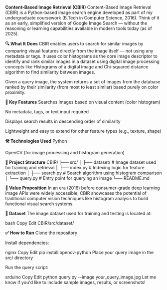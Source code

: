 **Content-Based Image Retrieval (CBIR)**
Content-Based Image Retrieval (CBIR) is a Python-based image search engine developed as part of my undergraduate coursework (B.Tech in Computer Science, 2016). Think of it as an early, simplified version of Google Image Search — without the reasoning or learning capabilities available in modern tools today (as of 2025).

**🔍 What It Does**
CBIR enables users to search for similar images by comparing visual features directly from the image itself — not using any metadata or tags. It uses color histograms as the core image descriptor to identify and rank similar images in a dataset using digital image processing concepts like Histograms of a digital image and Chi-squared distance algorithm to find similarity between images.

Given a query image, the system returns a set of images from the database ranked by their similarity (from most to least similar) based purely on color proximity.

**🧠 Key Features**
Searches images based on visual content (color histogram)

No metadata, tags, or text input required

Displays search results in descending order of similarity

Lightweight and easy to extend for other feature types (e.g., texture, shape)

**🛠️ Technologies Used**
Python

OpenCV (for image processing and histogram generation)

**📁 Project Structure**
CBIR/
├── src/
│   ├── dataset/          # Image dataset used for training and retrieval
│   ├── index.py          # Indexing logic for feature extraction
│   ├── search.py         # Search algorithm using histogram comparison
│   └── query.py          # Entry point for querying an image
└── README.md

**📌 Value Proposition**
In an era (2016) before consumer-grade deep learning image APIs were widely accessible, CBIR showcases the potential of traditional computer vision techniques like histogram analysis to build functional visual search systems.

**📂 Dataset** 
The image dataset used for training and testing is located at:

bash
Copy
Edit
CBIR/src/dataset/

**✅ How to Run**
Clone the repository

Install dependencies:

nginx
Copy
Edit
pip install opencv-python
Place your query image in the src/ directory

Run the query script:

arduino
Copy
Edit
python query.py --image your_query_image.jpg
Let me know if you'd like to include sample images, results, or screenshots!
